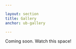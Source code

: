 ```yaml
---

layout: section
title: Gallery
anchor: ub-gallery

---
```


Coming soon. Watch this space!
<!-- In the meantime, check out our <a href="#ub-events">events photos</a>. -->